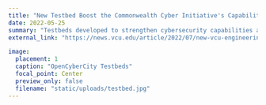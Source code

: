 ```yaml
---
title: "New Testbed Boost the Commonwealth Cyber Initiative's Capabilities"
date: 2022-05-25
summary: "Testbeds developed to strengthen cybersecurity capabilities across the Commonwealth as part of the CCI initiative."
external_link: "https://news.vcu.edu/article/2022/07/new-vcu-engineering-test-beds-will-boost-security-of-nextg-medical-devices-and-smart-cities"

image:
  placement: 1
  caption: "OpenCyberCity Testbeds"
  focal_point: Center
  preview_only: false
  filename: "static/uploads/testbed.jpg"
---
```

